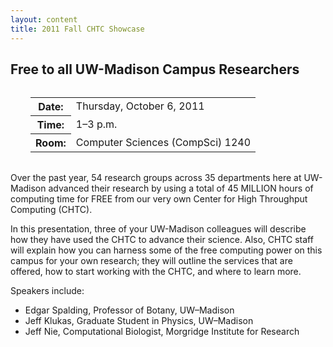 ```yaml
---
layout: content
title: 2011 Fall CHTC Showcase
---
```


<h2>Free to all UW-Madison Campus Researchers</h2>

<table border="0" cellpadding="0" cellspacing="0" style="margin: 2em;">
  <tr><th>Date:</th><td>Thursday, October 6, 2011</td></tr>
  <tr><th>Time:</th><td>1&ndash;3 p.m.</td></tr>
  <tr><th>Room:</th><td>Computer Sciences (CompSci) 1240</td></tr>
</table>

<p>
  Over the past year, 54 research groups across 35 departments here at
  UW-Madison advanced their research by using a total of 45 MILLION hours of
  computing time for FREE from our very own Center for High Throughput Computing
  (CHTC).
</p>

<p>
  In this presentation, three of your UW-Madison colleagues will describe how
  they have used the CHTC to advance their science. Also, CHTC staff will
  explain how you can harness some of the free computing power on this campus
  for your own research; they will outline the services that are offered, how to
  start working with the CHTC, and where to learn more.
</p>

<p>
  Speakers include:
</p>

<ul>
  <li>Edgar Spalding, Professor of Botany, UW&ndash;Madison</li>
  <li>Jeff Klukas, Graduate Student in Physics, UW&ndash;Madison</li>
  <li>Jeff Nie, Computational Biologist, Morgridge Institute for Research</li>
</ul>
